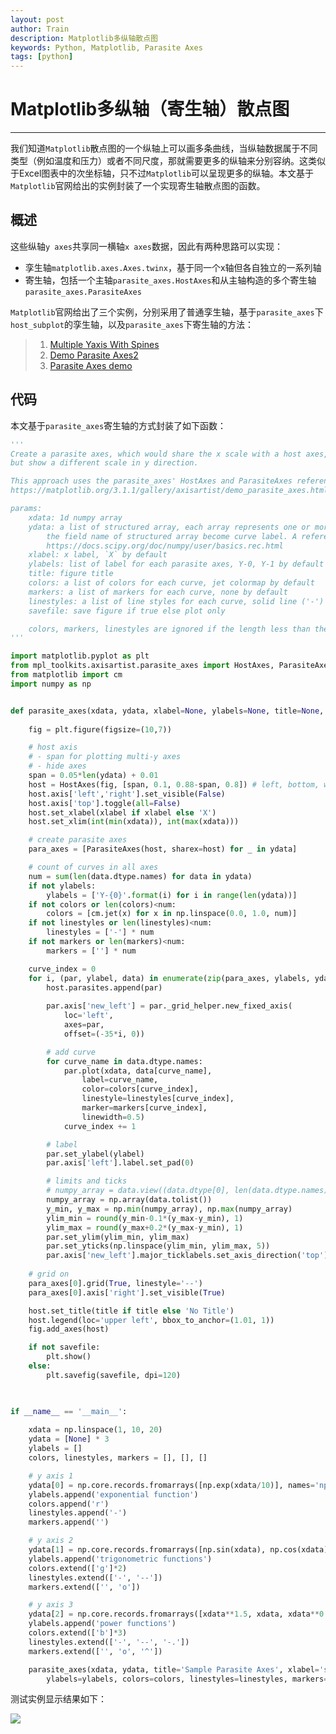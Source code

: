 ```yaml
---
layout: post
author: Train
description: Matplotlib多纵轴散点图
keywords: Python, Matplotlib, Parasite Axes
tags: [python]
---
```


# Matplotlib多纵轴（寄生轴）散点图

---

我们知道`Matplotlib`散点图的一个纵轴上可以画多条曲线，当纵轴数据属于不同类型（例如温度和压力）或者不同尺度，那就需要更多的纵轴来分别容纳。这类似于Excel图表中的次坐标轴，只不过`Matplotlib`可以呈现更多的纵轴。本文基于`Matplotlib`官网给出的实例封装了一个实现寄生轴散点图的函数。

## 概述

这些纵轴`y axes`共享同一横轴`x axes`数据，因此有两种思路可以实现：

- 孪生轴`matplotlib.axes.Axes.twinx`，基于同一个x轴但各自独立的一系列轴
- 寄生轴，包括一个主轴`parasite_axes.HostAxes`和从主轴构造的多个寄生轴`parasite_axes.ParasiteAxes`

`Matplotlib`官网给出了三个实例，分别采用了普通孪生轴，基于`parasite_axes`下`host_subplot`的孪生轴，以及`parasite_axes`下寄生轴的方法：

> 1. [Multiple Yaxis With Spines](https://matplotlib.org/3.1.1/gallery/ticks_and_spines/multiple_yaxis_with_spines.html)
> 2. [Demo Parasite Axes2](https://matplotlib.org/3.1.1/gallery/axisartist/demo_parasite_axes2.html)
> 3. [Parasite Axes demo](https://matplotlib.org/3.1.1/gallery/axisartist/demo_parasite_axes.html)


## 代码

本文基于`parasite_axes`寄生轴的方式封装了如下函数：

```python
'''
Create a parasite axes, which would share the x scale with a host axes, 
but show a different scale in y direction.

This approach uses the parasite_axes' HostAxes and ParasiteAxes referenced from:
https://matplotlib.org/3.1.1/gallery/axisartist/demo_parasite_axes.html

params:
    xdata: 1d numpy array
    ydata: a list of structured array, each array represents one or more curves in associated y-axis.
        the field name of structured array become curve label. A reference to structed array:
        https://docs.scipy.org/doc/numpy/user/basics.rec.html
    xlabel: x label, `X` by default
    ylabels: list of label for each parasite axes, Y-0, Y-1 by default
    title: figure title
    colors: a list of colors for each curve, jet colormap by default
    markers: a list of markers for each curve, none by default
    linestyles: a list of line styles for each curve, solid line ('-') by default
    savefile: save figure if true else plot only

    colors, markers, linestyles are ignored if the length less than the count of all curves.
'''

import matplotlib.pyplot as plt
from mpl_toolkits.axisartist.parasite_axes import HostAxes, ParasiteAxes
from matplotlib import cm
import numpy as np


def parasite_axes(xdata, ydata, xlabel=None, ylabels=None, title=None, colors=None, markers=None, linestyles=None, savefile=None):
    
    fig = plt.figure(figsize=(10,7))    

    # host axis
    # - span for plotting multi-y axes
    # - hide axes
    span = 0.05*len(ydata) + 0.01
    host = HostAxes(fig, [span, 0.1, 0.88-span, 0.8]) # left, bottom, width, height
    host.axis['left','right'].set_visible(False)
    host.axis['top'].toggle(all=False)    
    host.set_xlabel(xlabel if xlabel else 'X')
    host.set_xlim(int(min(xdata)), int(max(xdata)))

    # create parasite axes
    para_axes = [ParasiteAxes(host, sharex=host) for _ in ydata]        

    # count of curves in all axes
    num = sum(len(data.dtype.names) for data in ydata)
    if not ylabels:
        ylabels = ['Y-{0}'.format(i) for i in range(len(ydata))]
    if not colors or len(colors)<num:
        colors = [cm.jet(x) for x in np.linspace(0.0, 1.0, num)]
    if not linestyles or len(linestyles)<num:
        linestyles = ['-'] * num
    if not markers or len(markers)<num:
        markers = [''] * num

    curve_index = 0
    for i, (par, ylabel, data) in enumerate(zip(para_axes, ylabels, ydata)):
        host.parasites.append(par)
        
        par.axis['new_left'] = par._grid_helper.new_fixed_axis(
            loc='left', 
            axes=par, 
            offset=(-35*i, 0))

        # add curve
        for curve_name in data.dtype.names:
            par.plot(xdata, data[curve_name], 
                label=curve_name, 
                color=colors[curve_index], 
                linestyle=linestyles[curve_index],
                marker=markers[curve_index],
                linewidth=0.5)
            curve_index += 1

        # label
        par.set_ylabel(ylabel)
        par.axis['left'].label.set_pad(0)

        # limits and ticks
        # numpy_array = data.view((data.dtype[0], len(data.dtype.names)))
        numpy_array = np.array(data.tolist())
        y_min, y_max = np.min(numpy_array), np.max(numpy_array)
        ylim_min = round(y_min-0.1*(y_max-y_min), 1)
        ylim_max = round(y_max+0.2*(y_max-y_min), 1)
        par.set_ylim(ylim_min, ylim_max)
        par.set_yticks(np.linspace(ylim_min, ylim_max, 5))
        par.axis['new_left'].major_ticklabels.set_axis_direction('top')
    
    # grid on
    para_axes[0].grid(True, linestyle='--')
    para_axes[0].axis['right'].set_visible(True)

    host.set_title(title if title else 'No Title')   
    host.legend(loc='upper left', bbox_to_anchor=(1.01, 1))
    fig.add_axes(host)

    if not savefile:
        plt.show()
    else:
        plt.savefig(savefile, dpi=120)

 

if __name__ == '__main__':
    
    xdata = np.linspace(1, 10, 20)
    ydata = [None] * 3
    ylabels = []
    colors, linestyles, markers = [], [], []

    # y axis 1
    ydata[0] = np.core.records.fromarrays([np.exp(xdata/10)], names='np.exp(x/10)')
    ylabels.append('exponential function')
    colors.append('r')
    linestyles.append('-')
    markers.append('')

    # y axis 2
    ydata[1] = np.core.records.fromarrays([np.sin(xdata), np.cos(xdata)], names='y=sin(x), y=cos(x)')
    ylabels.append('trigonometric functions')
    colors.extend(['g']*2)
    linestyles.extend(['-', '--'])
    markers.extend(['', 'o'])

    # y axis 3
    ydata[2] = np.core.records.fromarrays([xdata**1.5, xdata, xdata**0.5], names='y=x^1.5, y=x, y=x^0.5')
    ylabels.append('power functions')
    colors.extend(['b']*3)
    linestyles.extend(['-', '--', '-.'])
    markers.extend(['', 'o', '^'])    

    parasite_axes(xdata, ydata, title='Sample Parasite Axes', xlabel='sample x', 
        ylabels=ylabels, colors=colors, linestyles=linestyles, markers=markers)
```

测试实例显示结果如下：

![](images/2019-05-22-01.png)
